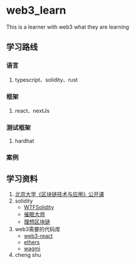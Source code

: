 # web3_learn
This is a learner with web3 what they are learning

## 学习路线
### 语言
1. typescript、solidity、rust
### 框架 
1. react、nextJs
### 测试框架
1. hardhat
### 案例


## 学习资料
1. [北京大学《区块链技术与应用》公开课](https://juejin.cn/post/7138072108516507661)
2. solidity
   - [WTFSolidity](https://link.juejin.cn/?target=https%3A%2F%2Fgithub.com%2FAmazingAng%2FWTFSolidity)
   - [催眠大师](https://link.juejin.cn/?target=https%3A%2F%2Fwww.youtube.com%2Fwatch%3Fv%3DXlJwBTIps_I%26list%3DPLV16oVzL15MS-Zw8a3eEOADwbHhm8GrMp)
   - [理想区块链](https://link.juejin.cn/?target=https%3A%2F%2Fwww.youtube.com%2Fwatch%3Fv%3DVvnkBCTjt94%26list%3DPLfdytmZZ4Yl3hTfeROY-ptgbdcXg9Pybl%26index%3D70)
3. web3需要的代码库
   - [web3-react](https://link.juejin.cn/?target=https%3A%2F%2Fgithub.com%2FUniswap%2Fweb3-react)
   - [ethers](https://link.juejin.cn/?target=https%3A%2F%2Fgithub.com%2Fethers-io%2Fethers.js)
   - [wagmi](https://link.juejin.cn/?target=https%3A%2F%2Fwagmi.sh%2F)  
4. cheng shu